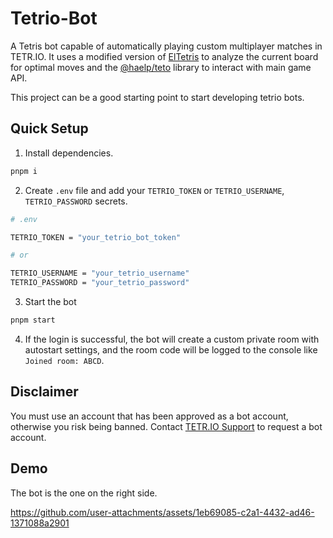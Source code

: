 # Tetrio-Bot
A Tetris bot capable of automatically playing custom multiplayer matches in TETR.IO. It uses a modified version of [ElTetris](https://github.com/ielashi/eltetris) to analyze the current board for optimal moves and the [@haelp/teto](https://github.com/Genius6942/triangle) library to interact with main game API.

This project can be a good starting point to start developing tetrio bots.

## Quick Setup
1. Install dependencies.
```bash
pnpm i
```

2. Create `.env` file and add your `TETRIO_TOKEN` or `TETRIO_USERNAME`, `TETRIO_PASSWORD` secrets.
```bash
# .env

TETRIO_TOKEN = "your_tetrio_bot_token"

# or

TETRIO_USERNAME = "your_tetrio_username"
TETRIO_PASSWORD = "your_tetrio_password"
```
3. Start the bot
```bash
pnpm start
```

4. If the login is successful, the bot will create a custom private room with autostart settings, and the room code will be logged to the console like `Joined room: ABCD`.

## Disclaimer
You must use an account that has been approved as a bot account, otherwise you risk being banned. Contact [TETR.IO Support](https://tetr.io/about/support/) to request a bot account.

## Demo
The bot is the one on the right side.

https://github.com/user-attachments/assets/1eb69085-c2a1-4432-ad46-1371088a2901

